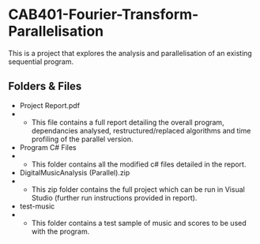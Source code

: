 # CAB401-Fourier-Transform-Parallelisation
This is a project that explores the analysis and parallelisation of an existing sequential program.

## Folders & Files
* Project Report.pdf
* * This file contains a full report detailing the overall program, dependancies analysed, restructured/replaced algorithms and time profiling of the parallel version.
* Program C# Files
* * This folder contains all the modified c# files detailed in the report.
* DigitalMusicAnalysis (Parallel).zip
* * This zip folder contains the full project which can be run in Visual Studio (further run instructions provided in report).
* test-music
* * This folder contains a test sample of music and scores to be used with the program.
